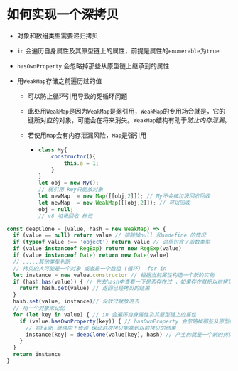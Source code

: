 # 如何实现一个深拷贝

+ 对象和数组类型需要递归拷贝

+ `in` 会遍历自身属性及其原型链上的属性，前提是属性的`enumerable`为`true`

+ `hasOwnProperty` 会忽略掉那些从原型链上继承到的属性

+ 用`WeakMap`存储之前遍历过的值

  + 可以防止循环引用导致的死循环问题

  + 此处用`WeakMap`是因为`WeakMap`是弱引用，`WeakMap`的专用场合就是，它的键所对应的对象，可能会在将来消失。`WeakMap`结构有助于*防止内存泄漏*。

  + 若使用`Map`会有内存泄漏风险，`Map`是强引用

    + ```javascript
      class My{
          constructor(){
              this.a = 1;
          }
      }
      let obj = new My();
      // 弱引用 key只能放对象
      let newMap  = new Map([[obj,2]]); // My不会被垃圾回收回收
      let newMap  = new WeakMap([[obj,2]]); // 可以回收
      obj = null;
      // v8 垃圾回收 标记
      ```

      

```javascript
const deepClone = (value, hash = new WeakMap) => {
  if (value == null) return value // 排除掉null 和undefine 的情况
  if (typeof value !== 'object') return value // 这里包含了函数类型
  if (value instanceof RegExp) return new RegExp(value)
  if (value instanceof Date) return new Date(value)
  // .....其他类型判断
  // 拷贝的人可能是一个对象 或者是一个数组 (循环)  for in 
  let instance = new value.constructor // 根据当前属性构造一个新的实例
  if (hash.has(value)) { // 先去hash中查看一下是否存在过 ，如果存在就把以前拷贝的返回去 
    return hash.get(value) // 返回已经拷贝的结果
  }
  hash.set(value, instance)// 没放过就放进去
  // 用一个对象来记忆
  for (let key in value) { // in 会遍历自身属性及其原型链上的属性
    if (value.hasOwnProperty(key)) { // hasOwnProperty 会忽略掉那些从原型链上继承到的属性
      // 将hash 继续向下传递 保证这次拷贝能拿到以前拷贝的结果
      instance[key] = deepClone(value[key], hash) // 产生的就是一个新的拷贝后的结果
    }
  }
  return instance
}
```

